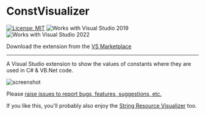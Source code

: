 # ConstVisualizer

[![License: MIT](https://img.shields.io/badge/License-MIT-green.svg)](LICENSE)
![Works with Visual Studio 2019](https://img.shields.io/static/v1.svg?label=VS&message=2019&color=5F2E96)
![Works with Visual Studio 2022](https://img.shields.io/static/v1.svg?label=VS&message=2022&color=5F2E96)

Download the extension from the [VS Marketplace](https://marketplace.visualstudio.com/items?itemName=MattLaceyLtd.ConstVisualizer)

-------------------------------------

A Visual Studio extension to show the values of constants where they are used in C# & VB.Net code.

![screenshot](./art/screenshot.png)

Please [raise issues to report bugs, features, suggestions, etc.](https://github.com/mrlacey/ConstVisualizer/issues/new)

If you like this, you'll probably also enjoy the [String Resource Visualizer](https://marketplace.visualstudio.com/items?itemName=MattLaceyLtd.StringResourceVisualizer) too.
